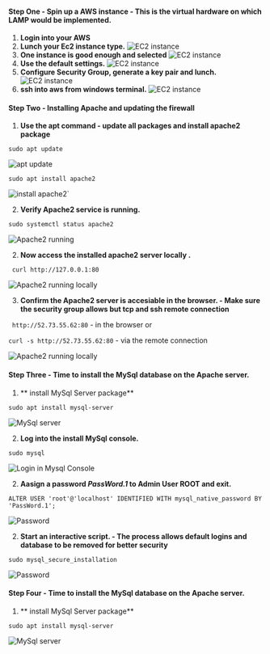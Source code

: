 ####  Step One - Spin up a AWS instance - This is the virtual hardware on which LAMP would be implemented.
1. **Login into your AWS** 
2. **Lunch your Ec2 instance type.**
![EC2 instance](./images/1.png)
3. **One instance is good enough and selected**
![EC2 instance](./images/2.png)
4. **Use the default settings.**
![EC2 instance](./images/3.png)
5. **Configure Security Group, generate a key pair and lunch.**
![EC2 instance](./images/5.png)
6. **ssh into aws from windows terminal.**
![EC2 instance](./images/6.png)

####  Step Two - Installing Apache and updating the firewall
1. **Use the apt command - update all packages and install apache2 package** 

`sudo apt update`

![apt update](./images/10.png)

`sudo apt install apache2`

![install apache2`](./images/11.png)


2. **Verify Apache2 service is running.**

`sudo systemctl status apache2`

![Apache2 running](./images/12.png)

2. **Now access the installed apache2 server locally .**

` curl http://127.0.0.1:80`

![Apache2 running locally](./images/13.png)

3. **Confirm the Apache2 server is accesiable in the browser. - Make sure the security group allows but tcp and ssh remote connection**

` http://52.73.55.62:80` - in the browser or 

`curl -s http://52.73.55.62:80` - via the remote connection

![Apache2 running locally](./images/14.png)


####  Step Three - Time to install the MySql database  on the Apache server.
1. ** install MySql Server package** 

`sudo apt install mysql-server`

![MySql server](./images/15.png)

2. **Log into the install MySql console.**

`sudo mysql`

![Login in Mysql Console](./images/16.png)

2. **Aasign a password *PassWord.1* to Admin User ROOT and exit.**

`ALTER USER 'root'@'localhost' IDENTIFIED WITH mysql_native_password BY 'PassWord.1';`

![Password](./images/17.png) 

2. **Start an interactive script. - The process allows default logins and database to be removed for better security**

`sudo mysql_secure_installation`

![Password](./images/18.png) 

####  Step Four - Time to install the MySql database  on the Apache server.
1. ** install MySql Server package** 

`sudo apt install mysql-server`

![MySql server](./images/15.png)